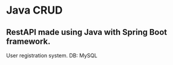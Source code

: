 # Java CRUD
## RestAPI made using Java with Spring Boot framework.
User registration system. DB: MySQL
